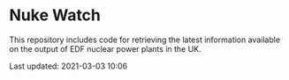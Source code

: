 # Nuke Watch

This repository includes code for retrieving the latest information available on the output of EDF nuclear power plants in the UK.

Last updated: 2021-03-03 10:06